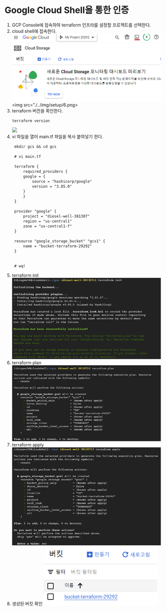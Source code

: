 # Google Cloud Shell을 통한 인증

1. GCP Console에 접속하여 terraform 인프라를 설정할 프로젝트를 선택한다.
2. cloud shell에 접속한다.
   <img src="./../img/setup/5.png">
   <img src="./../img/setup/6.png>
3. terraform 버전을 확인한다.
    ```
    terraform version
    ```
    <img src="./../img/setup/7.png">
4. vi 파일을 열어 main.tf 파일을 복사 붙여넣기 한다.
   ```
    mkdir gcs && cd gcs

    # vi main.tf

    terraform {
        required_providers {
        google = {
            source = "hashicorp/google"
            version = "3.85.0"
        }
        }
    }

    provider "google" {
        project = "diesel-well-381307"
        region = "us-central1"
        zone = "us-central1-f"
    }

    resource "google_storage_bucket" "gcs1" {
        name = "bucket-terraform-29292"
    }


    # wq!
   ```
5. terraform init
   <img src="./../img/setup/8.png">
6. terraform plan
    <img src="./../img/setup/9.png">
7. terraform apply
    <img src="./../img/setup/10.png">
8. 생성된 버킷 확인
    <img src="./../img/setup/11.png">